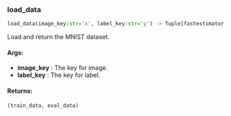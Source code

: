 

### load_data
```python
load_data(image_key:str='x', label_key:str='y') -> Tuple[fastestimator.dataset.numpy_dataset.NumpyDataset, fastestimator.dataset.numpy_dataset.NumpyDataset]
```
Load and return the MNIST dataset.

#### Args:

* **image_key** :  The key for image.
* **label_key** :  The key for label.

#### Returns:
    (train_data, eval_data)